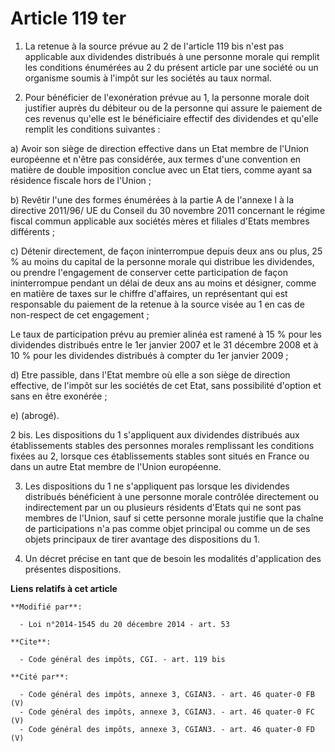 # Article 119 ter

1. La retenue à la source prévue au 2 de l'article 119 bis n'est pas applicable aux dividendes distribués à une personne
morale qui remplit les conditions énumérées au 2 du présent article par une société ou un organisme soumis à l'impôt sur les
sociétés au taux normal. 

2. Pour bénéficier de l'exonération prévue au 1, la personne morale doit justifier auprès du débiteur ou de la personne qui
assure le paiement de ces revenus qu'elle est le bénéficiaire effectif des dividendes et qu'elle remplit les conditions
suivantes : 

a) Avoir son siège de direction effective dans un Etat membre de l'Union européenne et n'être pas considérée, aux termes
d'une convention en matière de double imposition conclue avec un Etat tiers, comme ayant sa résidence fiscale hors de
l'Union ; 

b) Revêtir l'une des formes énumérées à la partie A de l'annexe I à la directive 2011/96/ UE du Conseil du 30 novembre 2011
concernant le régime fiscal commun applicable aux sociétés mères et filiales d'Etats membres différents ; 

c) Détenir directement, de façon ininterrompue depuis deux ans ou plus, 25 % au moins du capital de la personne morale qui
distribue les dividendes, ou prendre l'engagement de conserver cette participation de façon ininterrompue pendant un délai de
deux ans au moins et désigner, comme en matière de taxes sur le chiffre d'affaires, un représentant qui est responsable du
paiement de la retenue à la source visée au 1 en cas de non-respect de cet engagement ; 

Le taux de participation prévu au premier alinéa est ramené à 15 % pour les dividendes distribués entre le 1er janvier 2007
et le 31 décembre 2008 et à 10 % pour les dividendes distribués à compter du 1er janvier 2009 ; 

d) Etre passible, dans l'Etat membre où elle a son siège de direction effective, de l'impôt sur les sociétés de cet Etat,
sans possibilité d'option et sans en être exonérée ; 

e) (abrogé). 

2 bis. Les dispositions du 1 s'appliquent aux dividendes distribués aux établissements stables des personnes morales
remplissant les conditions fixées au 2, lorsque ces établissements stables sont situés en France ou dans un autre Etat membre
de l'Union européenne. 

3. Les dispositions du 1 ne s'appliquent pas lorsque les dividendes distribués bénéficient à une personne morale contrôlée
directement ou indirectement par un ou plusieurs résidents d'Etats qui ne sont pas membres de l'Union, sauf si cette personne
morale justifie que la chaîne de participations n'a pas comme objet principal ou comme un de ses objets principaux de tirer
avantage des dispositions du 1. 

4. Un décret précise en tant que de besoin les modalités d'application des présentes dispositions.

**Liens relatifs à cet article**

	**Modifié par**:

	  - Loi n°2014-1545 du 20 décembre 2014 - art. 53

	**Cite**:

	  - Code général des impôts, CGI. - art. 119 bis

	**Cité par**:

	  - Code général des impôts, annexe 3, CGIAN3. - art. 46 quater-0 FB (V)
	  - Code général des impôts, annexe 3, CGIAN3. - art. 46 quater-0 FC (V)
	  - Code général des impôts, annexe 3, CGIAN3. - art. 46 quater-0 FD (V)
